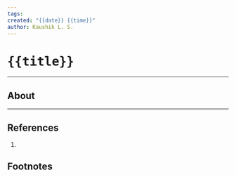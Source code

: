 ```yaml
---
tags: 
created: "{{date}} {{time}}"
author: Kaushik L. S.
---
```

# <kbd> {{title}} </kbd>
---
## About


---
## References
1. 
## Footnotes
